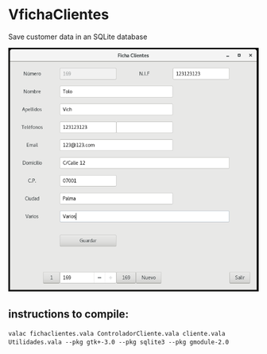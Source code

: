 # VfichaClientes

Save customer data in an SQLite database

![ScreenShot](/img/fichaClientes.png)

## instructions to compile:
```valac fichaclientes.vala ControladorCliente.vala cliente.vala Utilidades.vala --pkg gtk+-3.0 --pkg sqlite3 --pkg gmodule-2.0```
